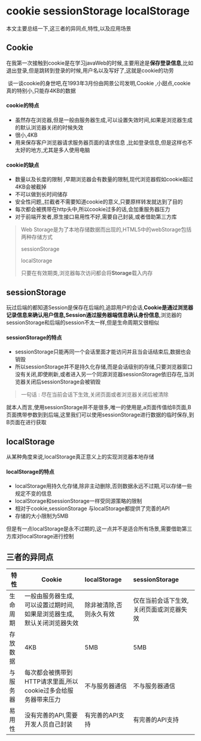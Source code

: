 

# cookie sessionStorage localStorage

本文主要总结一下,这三者的异同点,特性,以及应用场景

## Cookie

​	在我第一次接触到cookie是在学习javaWeb的时候,主要用途是**保存登录信息**,比如退出登录,但是跳转到登录的时候,用户名以及写好了,这就是cookie的功劳

​	谈一谈cookie的身世吧,在1993年3月份由网景公司发明,Cookie ,小甜点,cookie真的特别小,只能存4KB的数据

#### cookie的特点

- 虽然存在浏览器,但是一般由服务器生成,可以设置失效时间,如果是浏览器生成的默认浏览器关闭的时候失效
- 很小,4KB
- 用来保存客户浏览器请求服务器页面的请求信息 ,比如登录信息,但是这样也不太好的地方,尤其是多人使用电脑

#### cookie的缺点

- 数量以及长度的限制 ,早期浏览器会有数量的限制,现代浏览器假如cookie超过4KB会被截掉
- 不可以做到长时间储存
- 安全性问题,,拦截者不需要知道cookie的意义,只要原样转发就达到了目的
- 每次都会被携带在http头中,所以cookie过多的话,会加重服务器压力
- 对于前端开发者,原生接口易用性不好,需要自己封装,或者借助第三方库



> Web Storage是为了本地存储数据而出现的,HTML5中的webStorage包括两种存储方式 
>
> sessionStorage
>
> localStorage
>
> 只要在有效期类,浏览器每次访问都会将**Storage**载入内存

## sessionStorage

玩过后端的都知道Session是保存在后端的,追踪用户的会话,**Cookie是通过浏览器记录信息来确认用户信息,Session通过服务器端信息确认身份信息**,浏览器的sessionStorage和后端的session不太一样,但是生命周期又很相似

#### sessionStorage的特点

- sessionStorage只能再同一个会话里面才能访问并且当会话结束后,数据也会销毁
- 所以sessionStorage并不是持久化存储,而是会话级别的存储,只要浏览器窗口没有关闭,即使刷新,或者进入另一个同源浏览器sessionStorage依旧存在,当浏览器关闭后sessionStorage会被销毁

> 一句话 : 尽在当前会话下生效,关闭页面或者浏览器关闭后被清除

就本人而言,使用sessionStorage并不是很多,唯一的使用是,a页面传值给B页面,B页面携带参数到到后端,这里我们可以使用sessionStorage进行数据的临时保存,到B页面在进行获取



## localStorage

从某种角度来说,localStorage真正意义上的实现浏览器本地存储

#### localStorage的特点

- localStorage用持久化存储,除非主动删除,否则数据永远不过期,可以存储一些规定不变的信息
- localStorage和sessionStorage一样受同源策略的限制
- 相对于cookie,sessionStorage 与localStorage都提供了完善的API
- 存储的大小限制为5MB

但是有一点localStorage是永不过期的,这一点并不是适合所有场景,需要借助第三方库对localStorage进行控制

## 三者的异同点

| 特性     | Cookie                                                       | localStorage            | sessionStorage                          |
| -------- | ------------------------------------------------------------ | :---------------------- | :-------------------------------------- |
| 生命周期 | 一般由服务器生成,可以设置过期时间,如果是浏览器生成,默认关闭浏览器失效 | 除非被清除,否则永久有效 | 仅在当前会话下生效,关闭页面或浏览器失效 |
| 存放数据 | 4KB                                                          | 5MB                     | 5MB                                     |
| 与服务器 | 每次都会被携带到HTTP请求里面,所以cookie过多会给服务器带来压力 | 不与服务器通信          | 不与服务器通信                          |
| 易用性   | 没有完善的API,需要开发人员自己封装                           | 有完善的API支持         | 有完善的API支持                         |





